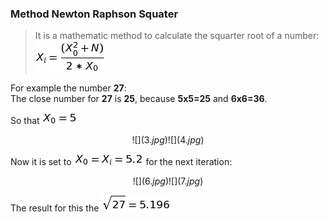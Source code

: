 ### Method Newton Raphson Squater
>It is a mathematic method to calculate the squarter root of a number:  
![](1.jpg)  

For example the number **27**:  
The close number for **27** is **25**, because **5x5=25** and **6x6=36**.  

So that ![](2.jpg)
```math
![](3.jpg)
![](4.jpg)
```
Now it is set to ![](5.jpg) for the next iteration:
```math
![](6.jpg)
![](7.jpg)
```

The result for this the ![](8.jpg)



